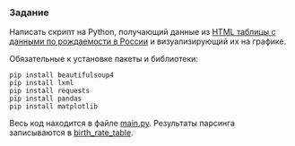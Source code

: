 ### Задание
Написать скрипт на Python, получающий данные из [HTML таблицы с данными по рождаемости 
в России](https://worldtable.info/gosudarstvo/tablica-rozhdaemosti-po-godam-rossija.html) 
и визуализирующий их на графике.

Обязательные к установке пакеты и библиотеки:

```
pip install beautifulsoup4
pip install lxml
pip install requests
pip install pandas
pip install matplotlib
```

Весь код находится в файле [main.py](https://github.com/lprosh/junior-analyst-portfolio/blob/main/python/parser_python/main.py).
Результаты парсинга записываются в [birth_rate_table](https://github.com/lprosh/junior-analyst-portfolio/blob/main/python/parser_python/birth_rate_table.csv).

